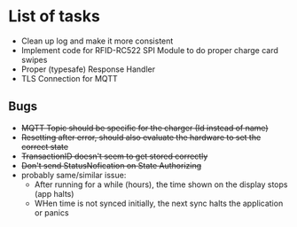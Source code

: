# List of tasks

* Clean up log and make it more consistent
* Implement code for RFID-RC522 SPI Module to do proper charge card swipes
* Proper (typesafe) Response Handler
* TLS Connection for MQTT


## Bugs

* ~~MQTT Topic should be specific for the charger (Id instead of name)~~
* ~~Resetting after error, should also evaluate the hardware to set the correct state~~
* ~~TransactionID doesn't seem to get stored correctly~~
* ~~Don't send StatusNofication on State Authorizing~~
* probably same/similar issue:
  * After running for a while (hours), the time shown on the display stops (app halts)
  * WHen time is not synced initially, the next sync halts the application or panics



